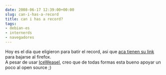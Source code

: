 ```yaml
---  
date: 2008-06-17 12:39:00+00:00  
slug: can-i-has-a-record  
title: can i has a record?  
tags:  
- debian-es  
- internerds  
- navegadores  
---  
```

  
Hoy es el dia que eligieron para batir el record, asi que [aca tienen su link](http://www.mozilla.com/en-US/products/download.html?product=firefox-3.0&os=linux&lang=en-US) para bajarse al firefox.    
A pesar de usar [IceWeasel](http://www.geticeweasel.org/), creo que de todas formas esta bueno apoyar un poco al open source ;)  
